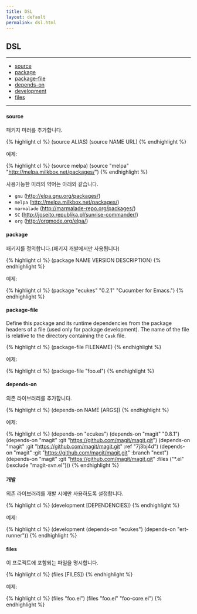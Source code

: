 ```yaml
---
title: DSL
layout: default
permalink: dsl.html
---
```


## DSL

---

* [source](#source)
* [package](#package)
* [package-file](#package-file)
* [depends-on](#depends-on)
* [development](#development)
* [files](#files)

---

#### <a id="source"></a>source

패키지 미러를 추가합니다.

{% highlight cl %}
(source ALIAS)
(source NAME URL)
{% endhighlight %}

예제:

{% highlight cl %}
(source melpa)
(source "melpa" "http://melpa.milkbox.net/packages/")
{% endhighlight %}

사용가능한 미러의 약어는 아래와 같습니다.

 * `gnu` (<http://elpa.gnu.org/packages/>)
 * `melpa` (<http://melpa.milkbox.net/packages/>)
 * `marmalade` (<http://marmalade-repo.org/packages/>)
 * `SC` (<http://joseito.republika.pl/sunrise-commander/>)
 * `org` (<http://orgmode.org/elpa/>)

#### <a id="package"></a>package

패키지를 정의합니다.(패키지 개발에서만 사용됩니다)

{% highlight cl %}
(package NAME VERSION DESCRIPTION)
{% endhighlight %}

예제:

{% highlight cl %}
(package "ecukes" "0.2.1" "Cucumber for Emacs.")
{% endhighlight %}

#### <a id="package-file"></a>package-file

Define this package and its runtime dependencies from the package
headers of a file (used only for package development). The name of the
file is relative to the directory containing the `Cask` file.

{% highlight cl %}
(package-file FILENAME)
{% endhighlight %}

예제:

{% highlight cl %}
(package-file "foo.el")
{% endhighlight %}

#### <a id="depends-on"></a>depends-on

의존 라이브러리를 추가합니다.

{% highlight cl %}
(depends-on NAME [ARGS])
{% endhighlight %}

예제:

{% highlight cl %}
(depends-on "ecukes")
(depends-on "magit" "0.8.1")
(depends-on "magit" :git "https://github.com/magit/magit.git")
(depends-on "magit" :git "https://github.com/magit/magit.git" :ref "7j3bj4d")
(depends-on "magit" :git "https://github.com/magit/magit.git" :branch "next")
(depends-on "magit" :git "https://github.com/magit/magit.git" :files ("*.el" (:exclude "magit-svn.el")))
{% endhighlight %}

#### <a id="development"></a>개발

의존 라이브러리를 개발 시에만 사용하도록 설정합니다.

{% highlight cl %}
(development [DEPENDENCIES])
{% endhighlight %}

예제:

{% highlight cl %}
(development
 (depends-on "ecukes")
 (depends-on "ert-runner"))
{% endhighlight %}

#### <a id="files"></a>files

이 프로젝트에 포함되는 파일을 명시합니다.

{% highlight cl %}
(files [FILES])
{% endhighlight %}

예제:

{% highlight cl %}
(files "foo.el")
(files "foo.el" "foo-core.el")
{% endhighlight %}

